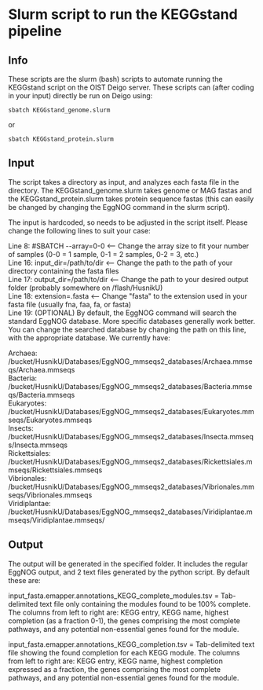 # Slurm script to run the KEGGstand pipeline
## Info
These scripts are the slurm (bash) scripts to automate running the KEGGstand script on the OIST Deigo server. These scripts can (after coding in your input) directly be run on Deigo using:
```
sbatch KEGGstand_genome.slurm
```
or 
```
sbatch KEGGstand_protein.slurm
```

## Input
The script takes a directory as input, and analyzes each fasta file in the directory. The KEGGstand_genome.slurm takes genome or MAG fastas and the KEGGstand_protein.slurm takes protein
sequence fastas (this can easily be changed by changing the EggNOG command in the slurm script).

The input is hardcoded, so needs to be adjusted in the script itself.
Please change the following lines to suit your case:

Line 8: #SBATCH --array=0-0 <-- Change the array size to fit your number of samples (0-0 = 1 sample, 0-1 = 2 samples, 0-2 = 3, etc.)  
Line 16: input_dir=/path/to/dir <-- Change the path to the path of your directory containing the fasta files  
Line 17: output_dir=/path/to/dir <-- Change the path to your desired output folder (probably somewhere on /flash/HusnikU)  
Line 18: extension=.fasta <-- Change "fasta" to the extension used in your fasta file (usually fna, faa, fa, or fasta)  
Line 19: (OPTIONAL) By default, the EggNOG command will search the standard EggNOG database. More specific databases generally work better. You can change the searched database by changing
the path on this line, with the appropriate database. We currently have:  

Archaea: /bucket/HusnikU/Databases/EggNOG_mmseqs2_databases/Archaea.mmseqs/Archaea.mmseqs  
Bacteria: /bucket/HusnikU/Databases/EggNOG_mmseqs2_databases/Bacteria.mmseqs/Bacteria.mmseqs  
Eukaryotes: /bucket/HusnikU/Databases/EggNOG_mmseqs2_databases/Eukaryotes.mmseqs/Eukaryotes.mmseqs  
Insects:  /bucket/HusnikU/Databases/EggNOG_mmseqs2_databases/Insecta.mmseqs/Insecta.mmseqs  
Rickettsiales: /bucket/HusnikU/Databases/EggNOG_mmseqs2_databases/Rickettsiales.mmseqs/Rickettsiales.mmseqs  
Vibrionales: /bucket/HusnikU/Databases/EggNOG_mmseqs2_databases/Vibrionales.mmseqs/Vibrionales.mmseqs  
Viridiplantae: /bucket/HusnikU/Databases/EggNOG_mmseqs2_databases/Viridiplantae.mmseqs/Viridiplantae.mmseqs/


## Output
The output will be generated in the specified folder. It includes the regular EggNOG output, and 2 text files generated by 
the python script. By default these are:

input_fasta.emapper.annotations_KEGG_complete_modules.tsv = Tab-delimited text file only containing the modules found to be 
100% complete. The columns from left to right are: KEGG entry, KEGG name, highest completion (as a fraction 0-1), the genes comprising the most complete pathways, and any potential non-essential genes found for the module.  

input_fasta.emapper.annotations_KEGG_completion.tsv = Tab-delimited text file showing the found completion for each KEGG
module. The columns from left to right are: KEGG entry, KEGG name, highest completion expressed as a fraction, the genes comprising the most complete pathways, and any potential non-essential genes found for the module.  
